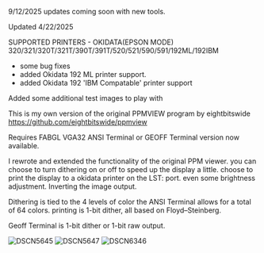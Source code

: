 9/12/2025
updates coming soon with new tools.


Updated 4/22/2025

SUPPORTED PRINTERS - OKIDATA(EPSON MODE) 320/321/320T/321T/390T/391T/520/521/590/591/192ML/192IBM
* some bug fixes
* added Okidata 192 ML printer support.
* added Okidata 192 'IBM Compatable' printer support

Added some additional test images to play with

This is my own version of the original PPMVIEW program by eightbitswide
https://github.com/eightbitswide/ppmview

Requires FABGL VGA32 ANSI Terminal or GEOFF Terminal version now available.

I rewrote and extended the functionality of the original PPM viewer.
you can choose to turn dithering on or off to speed up the display a little.
choose to print the display to a okidata printer on the LST: port.
even some brightness adjustment.
Inverting the image output.

Dithering is tied to the 4 levels of color the ANSI Terminal allows for a total of 64 colors.
printing is 1-bit dither, all based on Floyd–Steinberg.

Geoff Terminal is 1-bit dither or 1-bit raw output.

![DSCN5645](https://github.com/user-attachments/assets/3efd3905-7d73-4c88-ac2e-c07a97e4275d)
![DSCN5647](https://github.com/user-attachments/assets/b0804be3-4dbc-401f-a78e-c09deb285ee4)
![DSCN6346](https://github.com/user-attachments/assets/f4efdf59-a600-4785-a676-6925dbd51c5e)

